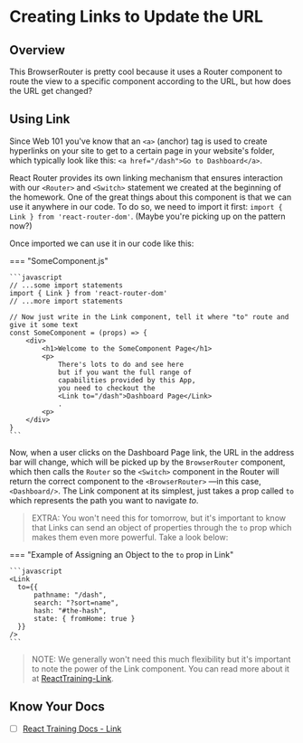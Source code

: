# Creating Links to Update the URL

## Overview

This BrowserRouter is pretty cool because it uses a Router component to route the view to a specific component according to the URL, but how does the URL get changed?

## Using Link

Since Web 101 you've know that an `<a>` (anchor) tag is used to create hyperlinks on your site to get to a certain page in your website's folder, which typically look like this: `<a href="/dash">Go to Dashboard</a>`.

React Router provides its own linking mechanism that ensures interaction with our `<Router>` and `<Switch>` statement we created at the beginning of the homework. One of the great things about this component is that we can use it anywhere in our code. To do so, we need to import it first: `import { Link } from 'react-router-dom'`. (Maybe you're picking up on the pattern now?)

Once imported we can use it in our code like this:

=== "SomeComponent.js"

    ```javascript
    // ...some import statements
    import { Link } from 'react-router-dom'
    // ...more import statements

    // Now just write in the Link component, tell it where "to" route and give it some text
    const SomeComponent = (props) => {
        <div>
            <h1>Welcome to the SomeComponent Page</h1>
            <p>
                There's lots to do and see here
                but if you want the full range of
                capabilities provided by this App,
                you need to checkout the
                <Link to="/dash">Dashboard Page</Link>
                .
            <p>
        </div>
    }
    ```

Now, when a user clicks on the Dashboard Page link, the URL in the address bar will change, which will be picked up by the `BrowserRouter` component, which then calls the `Router` so the `<Switch>` component in the Router will return the correct component to the `<BrowserRouter>` —in this case, `<Dashboard/>`. The Link component at its simplest, just takes a prop called `to` which represents the path you want to navigate *to*.

  > EXTRA: You won't need this for tomorrow, but it's important to know that Links can send an object of properties through the `to` prop which makes them even more powerful. Take a look below:

=== "Example of Assigning an Object to the `to` prop in Link"

    ```javascript
    <Link
      to={{
          pathname: "/dash",
          search: "?sort=name",
          hash: "#the-hash",
          state: { fromHome: true }
      }}
    />
    ```

> NOTE: We generally won't need this much flexibility but it's important to note the power of the Link component. You can read more about it at [ReactTraining-Link](https://github.com/ReactTraining/react-router/blob/master/packages/react-router-dom/docs/api/Link.md).

## Know Your Docs

- [ ] [React Training Docs - Link](https://github.com/ReactTraining/react-router/blob/master/packages/react-router-dom/docs/api/Link.md)
